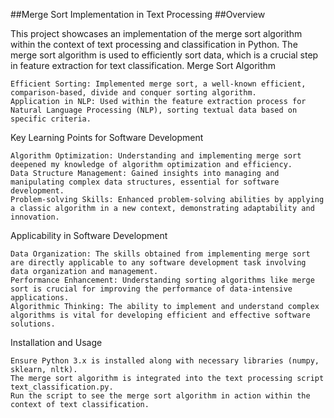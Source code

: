 ##Merge Sort Implementation in Text Processing
##Overview

This project showcases an implementation of the merge sort algorithm within the context of text processing and classification in Python. The merge sort algorithm is used to efficiently sort data, which is a crucial step in feature extraction for text classification.
Merge Sort Algorithm

    Efficient Sorting: Implemented merge sort, a well-known efficient, comparison-based, divide and conquer sorting algorithm.
    Application in NLP: Used within the feature extraction process for Natural Language Processing (NLP), sorting textual data based on specific criteria.

Key Learning Points for Software Development

    Algorithm Optimization: Understanding and implementing merge sort deepened my knowledge of algorithm optimization and efficiency.
    Data Structure Management: Gained insights into managing and manipulating complex data structures, essential for software development.
    Problem-solving Skills: Enhanced problem-solving abilities by applying a classic algorithm in a new context, demonstrating adaptability and innovation.

Applicability in Software Development

    Data Organization: The skills obtained from implementing merge sort are directly applicable to any software development task involving data organization and management.
    Performance Enhancement: Understanding sorting algorithms like merge sort is crucial for improving the performance of data-intensive applications.
    Algorithmic Thinking: The ability to implement and understand complex algorithms is vital for developing efficient and effective software solutions.

Installation and Usage

    Ensure Python 3.x is installed along with necessary libraries (numpy, sklearn, nltk).
    The merge sort algorithm is integrated into the text processing script text_classification.py.
    Run the script to see the merge sort algorithm in action within the context of text classification.
